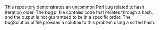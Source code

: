 This repository demonstrates an uncommon Perl bug related to hash iteration order. The bug.pl file contains code that iterates through a hash, and the output is not guaranteed to be in a specific order. The bugSolution.pl file provides a solution to this problem using a sorted hash.